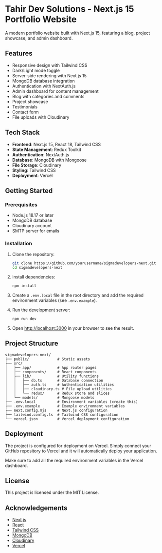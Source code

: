 # Tahir Dev Solutions - Next.js 15 Portfolio Website

A modern portfolio website built with Next.js 15, featuring a blog, project showcase, and admin dashboard.

## Features

- Responsive design with Tailwind CSS
- Dark/Light mode toggle
- Server-side rendering with Next.js 15
- MongoDB database integration
- Authentication with NextAuth.js
- Admin dashboard for content management
- Blog with categories and comments
- Project showcase
- Testimonials
- Contact form
- File uploads with Cloudinary

## Tech Stack

- **Frontend**: Next.js 15, React 18, Tailwind CSS
- **State Management**: Redux Toolkit
- **Authentication**: NextAuth.js
- **Database**: MongoDB with Mongoose
- **File Storage**: Cloudinary
- **Styling**: Tailwind CSS
- **Deployment**: Vercel

## Getting Started

### Prerequisites

- Node.js 18.17 or later
- MongoDB database
- Cloudinary account
- SMTP server for emails

### Installation

1. Clone the repository:
   ```bash
   git clone https://github.com/yourusername/sigmadevelopers-next.git
   cd sigmadevelopers-next
   ```

2. Install dependencies:
   ```bash
   npm install
   ```

3. Create a `.env.local` file in the root directory and add the required environment variables (see `.env.example`).

4. Run the development server:
   ```bash
   npm run dev
   ```

5. Open [http://localhost:3000](http://localhost:3000) in your browser to see the result.

## Project Structure

```
sigmadevelopers-next/
├── public/             # Static assets
├── src/
│   ├── app/            # App router pages
│   ├── components/     # React components
│   ├── lib/            # Utility functions
│   │   ├── db.ts       # Database connection
│   │   ├── auth.ts     # Authentication utilities
│   │   ├── cloudinary.ts # File upload utilities
│   │   └── redux/      # Redux store and slices
│   └── models/         # Mongoose models
├── .env.local          # Environment variables (create this)
├── .env.example        # Example environment variables
├── next.config.mjs     # Next.js configuration
├── tailwind.config.ts  # Tailwind CSS configuration
└── vercel.json         # Vercel deployment configuration
```

## Deployment

The project is configured for deployment on Vercel. Simply connect your GitHub repository to Vercel and it will automatically deploy your application.

Make sure to add all the required environment variables in the Vercel dashboard.

## License

This project is licensed under the MIT License.

## Acknowledgements

- [Next.js](https://nextjs.org/)
- [React](https://reactjs.org/)
- [Tailwind CSS](https://tailwindcss.com/)
- [MongoDB](https://www.mongodb.com/)
- [Cloudinary](https://cloudinary.com/)
- [Vercel](https://vercel.com/)